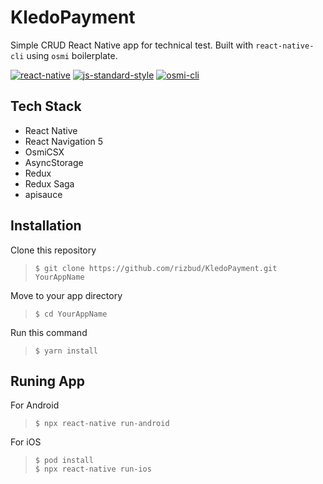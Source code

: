 #  KledoPayment
Simple CRUD React Native app for technical test.
Built with ```react-native-cli``` using ```osmi``` boilerplate.

[![react-native](https://img.shields.io/badge/react--native-0.63.4-informational.svg?style=flat)](http://reactnative.dev/)
[![js-standard-style](https://img.shields.io/badge/code--style-standard-brightgreen.svg?style=flat)](http://standardjs.com/)
[![osmi-cli](https://img.shields.io/badge/osmi-1.2.0-yellow.svg?style=flat)](http://github.com/OsmiCSX/osmi)

## Tech Stack
- React Native
- React Navigation 5
- OsmiCSX
- AsyncStorage
- Redux
- Redux Saga
- apisauce

## Installation

Clone this repository
> `$ git clone https://github.com/rizbud/KledoPayment.git YourAppName`  

Move to your app directory  
> `$ cd YourAppName`  

Run this command  
> `$ yarn install`  

## Runing App

For Android  
>`$ npx react-native run-android`  

For iOS  
>`$ pod install`  
>`$ npx react-native run-ios`